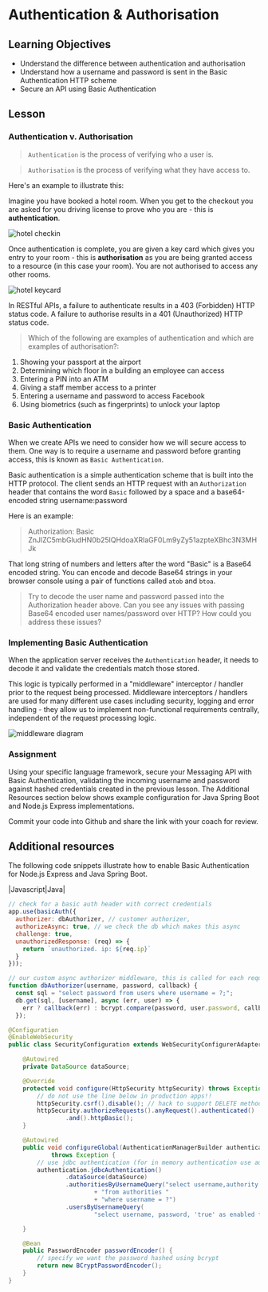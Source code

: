 # Authentication & Authorisation

## Learning Objectives
* Understand the difference between authentication and authorisation
* Understand how a username and password is sent in the Basic Authentication HTTP scheme
* Secure an API using Basic Authentication

## Lesson

### Authentication v. Authorisation

 > `Authentication` is the process of verifying who a user is. 

 > `Authorisation` is the process of verifying what they have access to. 

Here's an example to illustrate this: 

Imagine you have booked a hotel room. When you get to the checkout you are asked for you driving license to prove who you are - this is **authentication**. 

![hotel checkin](https://user-images.githubusercontent.com/1316724/102709159-a9be8200-429f-11eb-903b-12976c1f051d.png "Icons made by catkuro from https://www.flaticon.com")

Once authentication is complete, you are given a key card which gives you entry to your room - this is **authorisation** as you are being granted access to a resource (in this case your room). You are not authorised to access any other rooms.

![hotel keycard](https://user-images.githubusercontent.com/1316724/102709120-43d1fa80-429f-11eb-9d57-43906703fbf9.png "Icons made by Freepik from https://www.flaticon.com")

In RESTful APIs, a failure to authenticate results in a 403 (Forbidden) HTTP status code. A failure to authorise results in a 401 (Unauthorized) HTTP status code.

> Which of the following are examples of authentication and which are examples of authorisation?:
   1. Showing your passport at the airport
   2. Determining which floor in a building an employee can access
   3. Entering a PIN into an ATM 
   4. Giving a staff member access to a printer
   5. Entering a username and password to access Facebook
   6. Using biometrics (such as fingerprints) to unlock your laptop

### Basic Authentication

When we create APIs we need to consider how we will secure access to them. One way is to require a username and password before granting access, this is known as `Basic Authentication`. 

Basic authentication is a simple authentication scheme that is built into the HTTP protocol. The client sends an HTTP request with an `Authorization` header that contains the word `Basic` followed by a space and a base64-encoded string username:password

Here is an example:
> Authorization: Basic ZnJlZC5mbGludHN0b25lQHdoaXRlaGF0Lm9yZy51azpteXBhc3N3MHJk

That long string of numbers and letters after the word "Basic" is a Base64 encoded string. You can encode and decode Base64 strings in your browser console using a pair of functions called `atob` and `btoa`. 

> Try to decode the user name and password passed into the Authorization header above.
> Can you see any issues with passing Base64 encoded user names/password over HTTP? How could you address these issues?

### Implementing Basic Authentication
When the application server receives the `Authentication` header, it needs to decode it and validate the credentials match those stored. 

This logic is typically performed in a "middleware" interceptor / handler prior to the request being processed. Middleware interceptors / handlers are used for many different use cases including security, logging and error handling - they allow us to implement non-functional requirements centrally, independent of the request processing logic.  

![middleware diagram](https://miro.medium.com/max/960/1*Fnreje0WgqdBjjLXop9L0A.png)


### Assignment
Using your specific language framework, secure your Messaging API with Basic Authentication, validating the incoming username and password against hashed credentials created in the previous lesson. The Additional Resources section below shows example configuration for Java Spring Boot and Node.js Express implementations.

Commit your code into Github and share the link with your coach for review.

## Additional resources
The following code snippets illustrate how to enable Basic Authentication for Node.js Express and Java Spring Boot.

|Javascript|Java|
```javascript
// check for a basic auth header with correct credentials
app.use(basicAuth({
  authorizer: dbAuthorizer, // customer authorizer,
  authorizeAsync: true, // we check the db which makes this async
  challenge: true,
  unauthorizedResponse: (req) => {
    return `unauthorized. ip: ${req.ip}`
  }
}));

// our custom async authorizer middleware, this is called for each request
function dbAuthorizer(username, password, callback) {
  const sql = "select password from users where username = ?;";
  db.get(sql, [username], async (err, user) => {
    err ? callback(err) : bcrypt.compare(password, user.password, callback);
  });
```
```java
@Configuration
@EnableWebSecurity
public class SecurityConfiguration extends WebSecurityConfigurerAdapter {

    @Autowired
    private DataSource dataSource;

    @Override
    protected void configure(HttpSecurity httpSecurity) throws Exception {
        // do not use the line below in production apps!!
        httpSecurity.csrf().disable(); // hack to support DELETE method
        httpSecurity.authorizeRequests().anyRequest().authenticated()
                .and().httpBasic();
    }

    @Autowired
    public void configureGlobal(AuthenticationManagerBuilder authentication)
            throws Exception {
        // use jdbc authentication (for in memory authentication use authentication.inMemoryAuthentication())
        authentication.jdbcAuthentication()
                .dataSource(dataSource)
                .authoritiesByUsernameQuery("select username,authority "
                        + "from authorities "
                        + "where username = ?")
                .usersByUsernameQuery(
                        "select username, password, 'true' as enabled from users where username = ?");

    }

    @Bean
    public PasswordEncoder passwordEncoder() {
        // specify we want the password hashed using bcrypt
        return new BCryptPasswordEncoder();
    }
}
```
